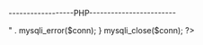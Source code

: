 ------------------PHP------------------------
<?php

if ($_SERVER["REQUEST_METHOD"] == "POST") {
$m1 = $_POST["m1"];
$m2 = $_POST["m2"];
$m3 = $_POST["m3"];
$m4 = $_POST["m4"];
$m5 = $_POST["m5"];
$m6 = $_POST["m6"];

}
//To link in database...
$servername = "localhost";
$username = "root";
$password = "";
$dbname = "control";

// make Contact
$conn = mysqli_connect($servername, $username, $password, $dbname);
// test the Contact
if (!$conn) {
die("Connection failed: " . mysqli_connect_error());
}

$sql = "INSERT INTO mytable (m1, m2, m3 ,m4,m5,m6)
VALUES ('$m1', '$m2', '$m3' , '$m4','$m4','$m6')";

if (mysqli_query($conn, $sql)) {
echo "The information has been sent successfully";
} else {
echo "Error: " . $sql . "<br>" . mysqli_error($conn);
}

mysqli_close($conn);

?>

